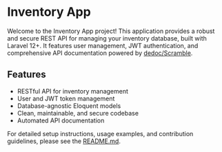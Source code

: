 # Inventory App

Welcome to the Inventory App project! This application provides a robust and secure REST API for managing your inventory database, built with Laravel 12+. It features user management, JWT authentication, and comprehensive API documentation powered by [dedoc/Scramble](https://github.com/dedoc/scramble).

## Features

- RESTful API for inventory management
- User and JWT token management
- Database-agnostic Eloquent models
- Clean, maintainable, and secure codebase
- Automated API documentation

For detailed setup instructions, usage examples, and contribution guidelines, please see the [README.md](https://github.com/metanull/inventory-app/blob/gh-pages/README.md).